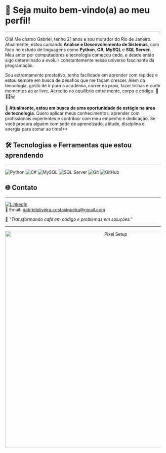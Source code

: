 # 👋 Seja muito bem-vindo(a) ao meu perfil!
***

Olá! Me chamo Gabriel, tenho 21 anos e sou morador do Rio de Janeiro. Atualmente, estou cursando **Análise e Desenvolvimento de Sistemas**, com foco no estudo de linguagens como **Python**, **C#**, **MySQL** e **SQL Server**. Meu amor por computadores e tecnologia começou cedo, e desde então sigo determinado a evoluir constantemente nesse universo fascinante da programação.

Sou extremamente prestativo, tenho facilidade em aprender com rapidez e estou sempre em busca de desafios que me façam crescer. Além da tecnologia, gosto de ir para a academia, correr na praia, fazer trilhas e curtir momentos ao ar livre. Acredito no equilíbrio entre mente, corpo e código. 🧠🏋️‍♂️💻

🎯 **Atualmente, estou em busca de uma oportunidade de estágio na área de tecnologia**. Quero aplicar meus conhecimentos, aprender com profissionais experientes e contribuir com meu empenho e dedicação. Se você procura alguém com sede de aprendizado, atitude, disciplina e energia para somar ao time!**

## 🛠️ Tecnologias e Ferramentas que estou aprendendo  
***

![Python](https://img.shields.io/badge/-Python-0D1117?style=flat&logo=python&logoColor=3776AB)
![C#](https://img.shields.io/badge/-C%23-0D1117?style=flat&logo=csharp&logoColor=239120)
![MySQL](https://img.shields.io/badge/-MySQL-0D1117?style=flat&logo=mysql&logoColor=4479A1)
![SQL Server](https://img.shields.io/badge/-SQL%20Server-0D1117?style=flat&logo=microsoftsqlserver&logoColor=CC2927)
![Git](https://img.shields.io/badge/-Git-0D1117?style=flat&logo=git&logoColor=F05032)
![GitHub](https://img.shields.io/badge/-GitHub-0D1117?style=flat&logo=github)

## 🌐 Contato  
***

[![LinkedIn](https://img.shields.io/badge/-LinkedIn-0A66C2?style=flat&logo=linkedin&logoColor=white)](https://www.linkedin.com/in/gabriel-siqueira01)  
📧 Email: [gabrieloliveira.costasiqueira@gmail.com](mailto:gabrieloliveira.costasiqueira@gmail.com)

🧠 *"Transformando café em código e problemas em soluções."*
***

<p align="center">
  <img src="https://camo.githubusercontent.com/ca32305090aa4a2880028e35137d97e44bb4ebd5f10244936e95a3f24417d15f/68747470733a2f2f692e696d6775722e636f6d2f594b6a4d3061702e676966" alt="Pixel Setup" width="700"/>
</p>
